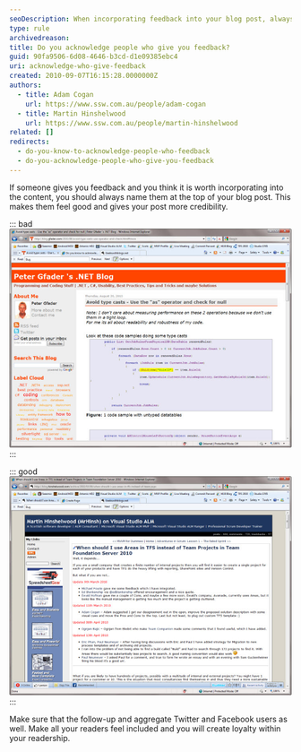 ```yaml
---
seoDescription: When incorporating feedback into your blog post, always acknowledge the contributors by naming them at the top. This boosts credibility and makes readers feel included, fostering loyalty
type: rule
archivedreason:
title: Do you acknowledge people who give you feedback?
guid: 90fa9506-6d08-4646-b3cd-d1e09385ebc4
uri: acknowledge-who-give-feedback
created: 2010-09-07T16:15:28.0000000Z
authors:
  - title: Adam Cogan
    url: https://www.ssw.com.au/people/adam-cogan
  - title: Martin Hinshelwood
    url: https://www.ssw.com.au/people/martin-hinshelwood
related: []
redirects:
  - do-you-know-to-acknowledge-people-who-feedback
  - do-you-acknowledge-people-who-give-you-feedback
---
```


If someone gives you feedback and you think it is worth incorporating into the content, you should always name them at the top of your blog post. This makes them feel good and gives your post more credibility.

<!--endintro-->

::: bad  
![Figure: Bad example, a static blog post. Does not look like it has been updated.](RulesBloggingAcknowledgeBad.jpg)  
:::

::: good  
![Figure: Good example, dated and attributed updates give your posts credibility and make them seam alive.](RulesBloggingAcknowledgeGood.jpg)  
:::

Make sure that the follow-up and aggregate Twitter and Facebook users as well. Make all your readers feel included and you will create loyalty within your readership.

